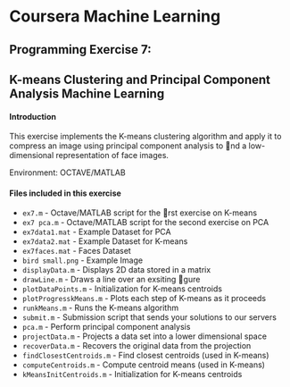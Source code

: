 # Coursera Machine Learning
## Programming Exercise 7:
## K-means Clustering and Principal Component Analysis Machine Learning

#### Introduction
This exercise implements the K-means clustering algorithm and
apply it to compress an image using principal
component analysis to nd a low-dimensional representation of face images.

Environment: OCTAVE/MATLAB

#### Files included in this exercise
- `ex7.m` - Octave/MATLAB script for the rst exercise on K-means
- `ex7 pca.m` - Octave/MATLAB script for the second exercise on PCA
- `ex7data1.mat` - Example Dataset for PCA
- `ex7data2.mat` - Example Dataset for K-means
- `ex7faces.mat` - Faces Dataset
- `bird small.png` - Example Image
- `displayData.m` - Displays 2D data stored in a matrix
- `drawLine.m` - Draws a line over an exsiting gure
- `plotDataPoints.m` - Initialization for K-means centroids
- `plotProgresskMeans.m` - Plots each step of K-means as it proceeds
- `runkMeans.m` - Runs the K-means algorithm
- `submit.m` - Submission script that sends your solutions to our servers
- `pca.m` - Perform principal component analysis
- `projectData.m` - Projects a data set into a lower dimensional space
- `recoverData.m` - Recovers the original data from the projection
- `findClosestCentroids.m` - Find closest centroids (used in K-means)
- `computeCentroids.m` - Compute centroid means (used in K-means)
- `kMeansInitCentroids.m` - Initialization for K-means centroids
